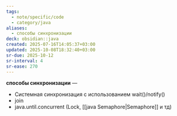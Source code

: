 ```yaml
---
tags:
  - note/specific/code
  - category/java
aliases:
  - способы синхронизации
deck: obsidian::java
created: 2025-07-16T14:05:37+03:00
updated: 2025-10-08T18:32:40+03:00
sr-due: 2025-10-12
sr-interval: 4
sr-ease: 270
---
```


**способы синхронизации**
—
- Системная синхронизация с использованием wait()/notify()
- join
- java.until.concurrent (Lock, [[java Semaphore|Semaphore]] и тд)
